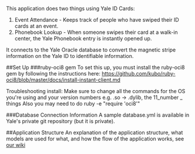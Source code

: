 This application does two things using Yale ID Cards:
1. Event Attendance - Keeps track of people who have swiped their ID cards at an event.
2. Phonebook Lookup - When someone swipes their card at a walk-in center, the Yale Phonebook entry is instantly opened up.

It connects to the Yale Oracle database to convert the magnetic stripe information on the Yale ID to identifiable information.

##Set Up
###ruby-oci8 gem
To set this up, you must install the ruby-oci8 gem by following the instructions here:
https://github.com/kubo/ruby-oci8/blob/master/docs/install-instant-client.md

Troubleshooting install: 
Make sure to change all the commands for the OS you're using and your version numbers e.g. .so -> .dylib, the 11_number _ things
Also you may need to do ruby -e "require 'oci8'"

###Database Connection Information
A sample database.yml is available in Yale's private git repository (but it is private).

##Application Structure
An explanation of the application structure, what models are used for what, and how the flow of the application works, see [our wiki](https://github.com/YaleSTC/key_distribution_v2/wiki)
